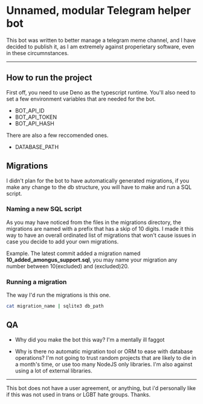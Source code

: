 # Unnamed, modular Telegram helper bot
This bot was written to better manage a telegram meme channel, and I have decided to publish it, as I am extremely against properietary software, even in these circumnstances.

---

## How to run the project
First off, you need to use Deno as the typescript runtime.
You'll also need to set a few environment variables that are needed for the bot.

- BOT_API_ID
- BOT_API_TOKEN
- BOT_API_HASH

There are also a few reccomended ones.
- DATABASE_PATH

## Migrations
I didn't plan for the bot to have automatically generated migrations, if you make any change to the db structure, you will have to make and run a SQL script.

### Naming a new SQL script
As you may have noticed from the files in the migrations directory, the migrations are named with a prefix that has a skip of 10 digits.
I made it this way to have an overall ordinated list of migrations that won't cause issues in case you decide to add your own migrations.

Example.
The latest commit added a migration named __10_added_amongus_support.sql__, you may name your migration any number between 10(excluded) and (excluded)20.

### Running a migration
The way I'd run the migrations is this one.
```sh
cat migration_name | sqlite3 db_path
```

## QA
- Why did you make the bot this way?
    I'm a mentally ill faggot

- Why is there no automatic migration tool or ORM to ease with database operations?
    I'm not going to trust random projects that are likely to die in a month's time, or use too many NodeJS only libraries.
    I'm also against using a lot of external libraries.

---

This bot does not have a user agreement, or anything, but i'd personally like if this was not used in trans or LGBT hate groups.
Thanks.
